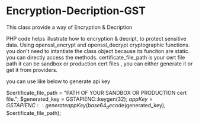 # Encryption-Decription-GST
This class provide a way of Encryption &amp; Decription 

PHP code helps illustrate how to encryption & decript, to protect sensitive data. 
Using openssl_encrypt and openssl_decrypt cryptographic functions. you don't need to intantiate the class object because its funciton are static. you can directly access the methods.
certificate_file_path is your cert file path it can be sandbox or production cert files , you can either generate it or get it from providers.


you can use like below to generate api key

$certificate_file_path = "PATH OF YOUR SANDBOX OR PRODUCTION cert file.";
$generated_key = GSTAPIENC::keygen(32);
$appKey = GSTAPIENC::generateappKey(base64_decode($generated_key), $certificate_file_path);
